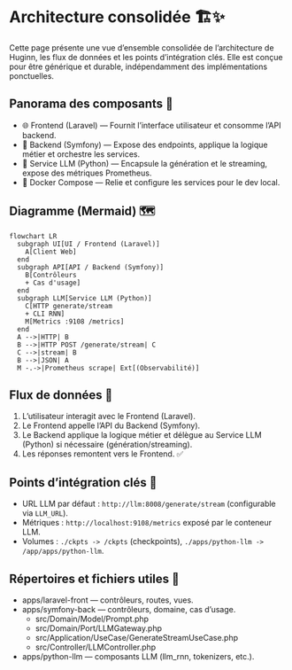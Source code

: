 # Architecture consolidée 🏗️✨

Cette page présente une vue d’ensemble consolidée de l’architecture de Huginn, les flux de données et les points d’intégration clés. Elle est conçue pour être générique et durable, indépendamment des implémentations ponctuelles. 

## Panorama des composants 🧩
- 🌐 Frontend (Laravel) — Fournit l’interface utilisateur et consomme l’API backend.
- 🧱 Backend (Symfony) — Expose des endpoints, applique la logique métier et orchestre les services.
- 🧠 Service LLM (Python) — Encapsule la génération et le streaming, expose des métriques Prometheus.
- 🐳 Docker Compose — Relie et configure les services pour le dev local.

## Diagramme (Mermaid) 🗺️
```mermaid
flowchart LR
  subgraph UI[UI / Frontend (Laravel)]
    A[Client Web]
  end
  subgraph API[API / Backend (Symfony)]
    B[Contrôleurs
    + Cas d'usage]
  end
  subgraph LLM[Service LLM (Python)]
    C[HTTP generate/stream
    + CLI RNN]
    M[Metrics :9108 /metrics]
  end
  A -->|HTTP| B
  B -->|HTTP POST /generate/stream| C
  C -->|stream| B
  B -->|JSON| A
  M -.->|Prometheus scrape| Ext[(Observabilité)]
```

## Flux de données 🔄
1. L’utilisateur interagit avec le Frontend (Laravel).
2. Le Frontend appelle l’API du Backend (Symfony).
3. Le Backend applique la logique métier et délègue au Service LLM (Python) si nécessaire (génération/streaming).
4. Les réponses remontent vers le Frontend. ✅

## Points d’intégration clés 🔌
- URL LLM par défaut : `http://llm:8008/generate/stream` (configurable via `LLM_URL`).
- Métriques : `http://localhost:9108/metrics` exposé par le conteneur LLM.
- Volumes : `./ckpts -> /ckpts` (checkpoints), `./apps/python-llm -> /app/apps/python-llm`.

## Répertoires et fichiers utiles 📁
- apps/laravel-front — contrôleurs, routes, vues.
- apps/symfony-back — contrôleurs, domaine, cas d’usage.
  - src/Domain/Model/Prompt.php
  - src/Domain/Port/LLMGateway.php
  - src/Application/UseCase/GenerateStreamUseCase.php
  - src/Controller/LLMController.php
- apps/python-llm — composants LLM (llm_rnn, tokenizers, etc.).

